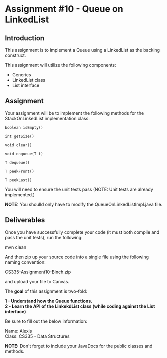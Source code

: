 <h1>Assignment #10 - Queue on LinkedList</h1>
<h2>Introduction</h2>
This assignment is to implement a Queue using a LinkedList as the backing construct.

This assignment will utilize the following components:

- Generics
- LinkedList class
- List interface

<h2>Assignment</h2>

Your assignment will be to implement the following methods for the StackOnLinkedList implementation class:

    boolean isEmpty()

    int getSize()

    void clear()

    void enqueue(T t)

    T dequeue()

    T peekFront()

    T peekLast()

You will need to ensure the unit tests pass (NOTE: Unit tests are already implemented.)

<b>NOTE:</b> You shoulld only have to modify the QueueOnLinkedListImpl.java file.

<h2>Deliverables</h2>
Once you have successfully complete your code (it must both compile and pass the unit tests), run the following:

mvn clean

And then zip up your source code into a single file using the following naming convention:

CS335-Assignment10-Binch.zip

and upload your file to Canvas.

The <b>goal</b> of this assignment is two-fold:

<b>
1 - Understand how the Queue functions.<br/>
2 - Learn the API of the LinkekdList class (while coding against the List interface)
</b>

Be sure to fill out the below information:

Name: Alexis
<br/>
Class: CS335 - Data Structures


<b>NOTE:</b> Don't forget to include your JavaDocs for the public classes and methods.